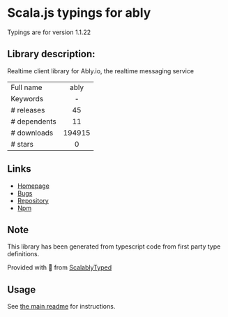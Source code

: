 
# Scala.js typings for ably

Typings are for version 1.1.22

## Library description:
Realtime client library for Ably.io, the realtime messaging service

|                    |                 |
| ------------------ | :-------------: |
| Full name          | ably |
| Keywords           | - |
| # releases         | 45 |
| # dependents       | 11 |
| # downloads        | 194915 |
| # stars            | 0 |

## Links
- [Homepage](https://github.com/ably/ably-js#readme)
- [Bugs](https://github.com/ably/ably-js/issues)
- [Repository](https://github.com/ably/ably-js)
- [Npm](https://www.npmjs.com/package/ably)
    


## Note
This library has been generated from typescript code from first party type definitions.

Provided with :purple_heart: from [ScalablyTyped](https://github.com/oyvindberg/ScalablyTyped)

## Usage
See [the main readme](../../readme.md) for instructions.


